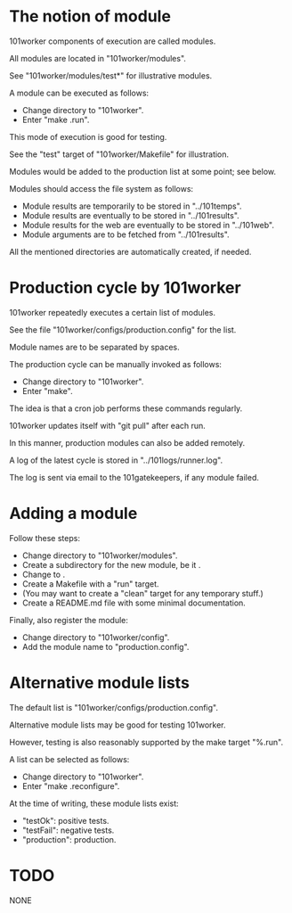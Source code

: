# The notion of module

101worker components of execution are called modules.

All modules are located in "101worker/modules".

See "101worker/modules/test*" for illustrative modules.

A module <x> can be executed as follows:

* Change directory to "101worker".
* Enter "make <x>.run".

This mode of execution is good for testing.

See the "test" target of "101worker/Makefile" for illustration.

Modules would be added to the production list at some point; see below.

Modules should access the file system as follows:

* Module results are temporarily to be stored in "../101temps".
* Module results are eventually to be stored in "../101results".
* Module results for the web are eventually to be stored in "../101web".
* Module arguments are to be fetched from "../101results".

All the mentioned directories are automatically created, if needed.


# Production cycle by 101worker

101worker repeatedly executes a certain list of modules.

See the file "101worker/configs/production.config" for the list.

Module names are to be separated by spaces.

The production cycle can be manually invoked as follows:

* Change directory to "101worker".
* Enter "make".

The idea is that a cron job performs these commands regularly.

101worker updates itself with "git pull" after each run.

In this manner, production modules can also be added remotely.

A log of the latest cycle is stored in "../101logs/runner.log".

The log is sent via email to the 101gatekeepers, if any module failed.


# Adding a module

Follow these steps:

* Change directory to "101worker/modules".
* Create a subdirectory for the new module, be it <x>.
* Change to <x>.
* Create a Makefile with a "run" target.
* (You may want to create a "clean" target for any temporary stuff.)
* Create a README.md file with some minimal documentation.

Finally, also register the module:

* Change directory to "101worker/config".
* Add the module name to "production.config".


# Alternative module lists

The default list is "101worker/configs/production.config".

Alternative module lists may be good for testing 101worker.

However, testing is also reasonably supported by the make target "%.run".

A list <x> can be selected as follows:

* Change directory to "101worker".
* Enter "make <x>.reconfigure".

At the time of writing, these module lists <x> exist:

* "testOk": positive tests.
* "testFail": negative tests.
* "production": production.


# TODO

NONE
